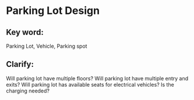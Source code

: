 # Parking Lot Design
## Key word:
Parking Lot, Vehicle, Parking spot
## Clarify:
Will parking lot have multiple floors?
Will parking lot have multiple entry and exits?
Will parking lot has available seats for electrical vehicles? Is the charging needed?


